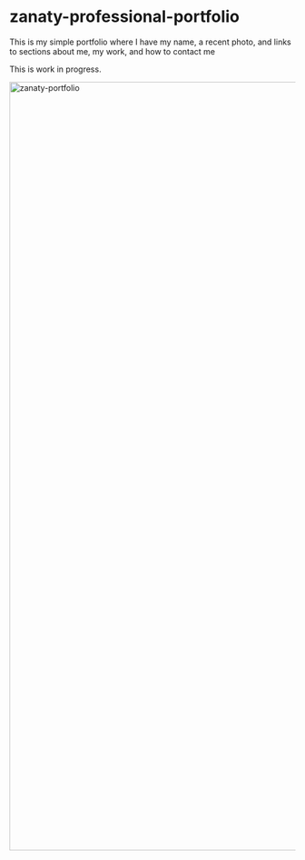 # zanaty-professional-portfolio
This is my simple portfolio where I have my name, a recent photo, and links to sections about me, my work, and how to contact me

This is work in progress. 

<img width="1354" alt="zanaty-portfolio" src="https://user-images.githubusercontent.com/67457318/163705076-f919dc74-7fd9-4968-8593-aba35086a3b3.png">
